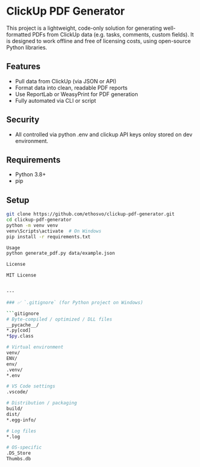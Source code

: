 # ClickUp PDF Generator

This project is a lightweight, code-only solution for generating well-formatted PDFs from ClickUp data (e.g. tasks, comments, custom fields). It is designed to work offline and free of licensing costs, using open-source Python libraries.

## Features

- Pull data from ClickUp (via JSON or API)
- Format data into clean, readable PDF reports
- Use ReportLab or WeasyPrint for PDF generation
- Fully automated via CLI or script

## Security

- All controlled via python .env and clickup API keys onloy stored on dev environment.

## Requirements

- Python 3.8+
- pip

## Setup

```bash
git clone https://github.com/ethosvo/clickup-pdf-generator.git
cd clickup-pdf-generator
python -m venv venv
venv\Scripts\activate  # On Windows
pip install -r requirements.txt

Usage
python generate_pdf.py data/example.json

License

MIT License


---

### ✅ `.gitignore` (for Python project on Windows)

```gitignore
# Byte-compiled / optimized / DLL files
__pycache__/
*.py[cod]
*$py.class

# Virtual environment
venv/
ENV/
env/
.venv/
*.env

# VS Code settings
.vscode/

# Distribution / packaging
build/
dist/
*.egg-info/

# Log files
*.log

# OS-specific
.DS_Store
Thumbs.db
